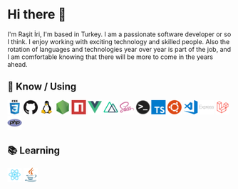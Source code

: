 # Hi there 👋

I'm Raşit İri, I'm based in Turkey. I am a passionate software developer or so I think. I enjoy working with exciting technology and
skilled people. Also the rotation of languages and technologies year over year is part of
the job, and I am comfortable knowing that there will be more to come in the years
ahead.

## 🧠 Know / Using

<img src="https://github.com/github/explore/blob/master/topics/css/css.png?raw=true" height="32" /> <img src="https://github.com/github/explore/blob/master/topics/github/github.png?raw=true" height="32" /> <img src="https://github.com/github/explore/blob/master/topics/linux/linux.png?raw=true" height="32" />  <img src="https://github.com/github/explore/blob/master/topics/nodejs/nodejs.png?raw=true" height="32" /> <img src="https://github.com/github/explore/blob/master/topics/npm/npm.png?raw=true" height="32" /> <img src="https://github.com/github/explore/blob/master/topics/vue/vue.png?raw=true" height="32" /> <img src="https://github.com/github/explore/blob/master/topics/nuxt/nuxt.png?raw=true" height="32" /> <img src="https://github.com/github/explore/blob/master/topics/sass/sass.png?raw=true" height="32" /> <img src="https://github.com/github/explore/blob/master/topics/terminal/terminal.png?raw=true" height="32" /> <img src="https://github.com/github/explore/blob/master/topics/typescript/typescript.png?raw=true" height="32" /> <img src="https://github.com/github/explore/blob/master/topics/ubuntu/ubuntu.png?raw=true" height="32" /> <img src="https://github.com/github/explore/blob/master/topics/visual-studio-code/visual-studio-code.png?raw=true" height="32" /> <img src="https://github.com/github/explore/blob/master/topics/express/express.png" height="32" /> <img src="https://github.com/github/explore/blob/master/topics/laravel/laravel.png" height="32" />  <img src="https://github.com/github/explore/blob/master/topics/php/php.png" height="32" /> 

## 📚 Learning

<img src="https://github.com/github/explore/blob/master/topics/react/react.png" height="32" /> <img src="https://raw.githubusercontent.com/github/explore/master/topics/java/java.png" height="32" />
